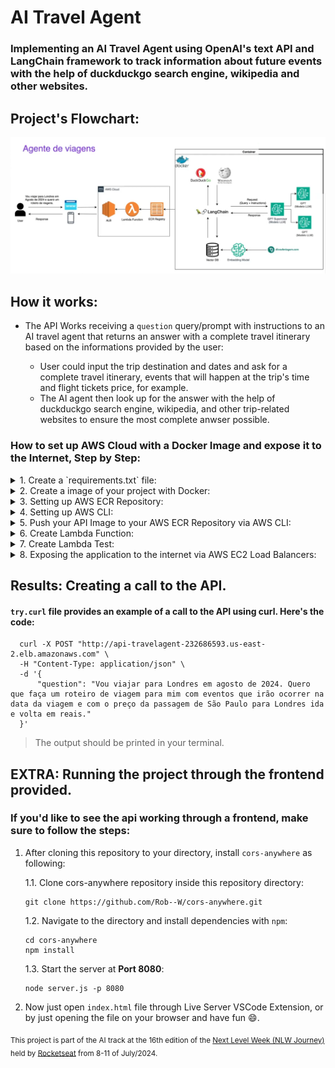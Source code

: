 # AI Travel Agent

### Implementing an AI Travel Agent using OpenAI's text API and LangChain framework to track information about future events with the help of duckduckgo search engine, wikipedia and other websites.

## Project's Flowchart:
<img src="https://github.com/vitordcgomes/AI-travel-agent/blob/main/flowchart.png" alt="Screenshot" width="1050"/>

##

## How it works:
  - The API Works receiving a `question` query/prompt with instructions to an AI travel agent that returns an answer with a complete travel itinerary based on the informations provided by the user:
    
    - User could input the trip destination and dates and ask for a complete travel itinerary, events that will happen at the trip's time and flight tickets price, for example.
    - The AI agent then look up for the answer with the help of duckduckgo search engine, wikipedia, and other trip-related websites to ensure the most complete anwser possible.



### How to set up AWS Cloud with a Docker Image and expose it to the Internet, Step by Step:


<details>
  <summary>1. Create a `requirements.txt` file:</summary>

  - 1.1. Make sure to create a `requirements.txt` file containing all the python packages you used in the project.

</details>


<details>
  <summary>2. Create a image of your project with Docker:</summary>

  - 2.1. Install Docker Desktop;
  - 2.2. Create the Dockerfile;
  - 2.3. Build the image:
    ``` python
    docker build --platform linux/x86_64 -t agent .

</details>


<details>
  <summary>3. Setting up AWS ECR Repository:</summary>

  - 3.1. Login at [AWS Website](https://aws.amazon.com/);
  - 3.2. Create a Private Repository at [Amazon Elastic Container Registry (ECR)](https://us-east-2.console.aws.amazon.com/ecr/private-registry/repositories?region=us-east-2) with the name `travelagent`, for example.

</details>


<details>
  <summary>4. Setting up AWS CLI:</summary>

  - 4.1. Install [AWS Command Line Interface (CLI)](https://docs.aws.amazon.com/cli/latest/userguide/getting-started-install.html), copying the commands to your terminal, according to your Operational System;
  - 4.2. Verify installation with the following commands:
    ```
    which aws
    aws --version
  - 4.3. AWS Configure: requires AWS Access Key ID and AWS Secret Access Key.
    - To find those keys, go to [AWS Identity and Access Management (IAM)](https://us-east-1.console.aws.amazon.com/iam/home?region=us-east-2#/home);
    - Then, find Users > your_user > Security credentials;
    - Create an Access Key, then copy paste your keys in the terminal, after typing the following command:
      ```
      aws configure
    - Lastly, confirm your region at AWS Home Console, next to your username, at the top right corner.
    
</details>


<details>
  <summary>5. Push your API Image to your AWS ECR Repository via AWS CLI:</summary>
  
  - 5.1. Head to the ECR Repository > View Push Commands.
      - Copy and paste the push commands into your terminal.
      - At this point, make sure to build, tag and push your image everytime there's a change to the code. Also, don't forget to deploy the new image to the Lambda function aswell.

  
</details>


<details>
  <summary>6. Create Lambda Function:</summary>
  
  - 6.1. Inside AWS Panel, search for [Lambda](https://us-east-2.console.aws.amazon.com/lambda/home?region=us-east-2#/discover);
  - 6.2. Create a new function with a Container image:
      - Browse for the ECR Repository Image;
      - Select Architecture x86_64.
  - 6.3. Edit function's configuration:
      - Increase Memory to 512 MB;
      - Increase timeout (e.g. 10 minutes).  
  - 6.4. Insert Environment Variable:
      - Inside the Lambda Function, go to Configuration > Environment variables;
      - fill the 'Key' field with `OPENAI_API_KEY` and the 'Value' field with the actual API Key.
  
</details>


<details>
  <summary>7. Create Lambda Test:</summary>

  - 7.1. Inside the Lambda function, go to Test:
      - Insert an Event name;
      - In this example, create a 'question' tag in the JSON Event with an example of an actual user prompt;
      - Save and Run the Test;
      - Check for execution status and details and see if corresponds to what's expected.
    
</details>


<details>
  <summary>8. Exposing the application to the internet via AWS EC2 Load Balancers:</summary>
  
  - 8.1. Inside AWS Panel, search for [Elastic Compute Cloud (EC2)](https://us-east-2.console.aws.amazon.com/ec2/home?region=us-east-2#Home);
  - 8.2. At the left side Panel, look for Load Balancing > Load Balancers > Create Load Balancer > Application Load Balancer:
    - Scheme: Internet-facing;
    - Load balancer IP address type: IPv4;
    - Select the existing VPC and all Subnets;
    - Security groups: Default;
    - Protocol: HTTP, Port: 80, Create target group.
  - 8.3. Creating a target group:
    - Target type: Lambda Function;
    - Provide a Target group name (e.g. target-travelagent);
    - Select the recently created Lambda Function, with Version set to `$LATEST`
  - 8.4. Create Load Balancer (after adding the target group);
  - 8.5. Edit Security configuration:
      - Head to Security > Open security group ID > Edit inbound rules:
          - Type: HTTP;
          - Port: 80;
          - Source: Custom -> `0.0.0.0/0`.
  - 8.6. Make sure to copy the DNS Name from the Load Balancer to call the API.
    
</details>

##

## Results: Creating a call to the API.

#### `try.curl` file provides an example of a call to the API using curl. Here's the code:
```curl
  curl -X POST "http://api-travelagent-232686593.us-east-2.elb.amazonaws.com" \
  -H "Content-Type: application/json" \
  -d '{
      "question": "Vou viajar para Londres em agosto de 2024. Quero que faça um roteiro de viagem para mim com eventos que irão ocorrer na data da viagem e com o preço da passagem de São Paulo para Londres ida e volta em reais."
  }'
  ```
> The output should be printed in your terminal.


## EXTRA: Running the project through the frontend provided.

### If you'd like to see the api working through a frontend, make sure to follow the steps:

  1. After cloning this repository to your directory, install `cors-anywhere` as following:
     
     1.1. Clone cors-anywhere repository inside this repository directory:
     ```
     git clone https://github.com/Rob--W/cors-anywhere.git
     ```
     1.2. Navigate to the directory and install dependencies with `npm`:
     ```
     cd cors-anywhere
     npm install
     ```
     1.3. Start the server at **Port 8080**:
     ```
     node server.js -p 8080
     ```
     
  2.  Now just open `index.html` file through Live Server VSCode Extension, or by just opening the file on your browser and have fun 😄.
     
 

<sub>This project is part of the AI track at the 16th edition of the [Next Level Week (NLW Journey)](https://www.rocketseat.com.br/eventos/nlw)  held by [Rocketseat](https://www.rocketseat.com.br/discover) from 8-11 of July/2024.</sub>
